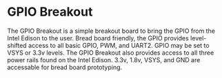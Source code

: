 GPIO Breakout
=====================

The GPIO Breakout is a simple breakout board to bring the GPIO from the Intel Edison to the user.  Bread board friendly, the GPIO provides level-shifted access to all basic GPIO, PWM, and UART2. GPIO may be set to VSYS or 3.3v levels. The GPIO Breakout also provides access to all three power rails found on the Intel Edison.  3.3v, 1.8v, VSYS, and GND are accessable for bread board prototyping.
